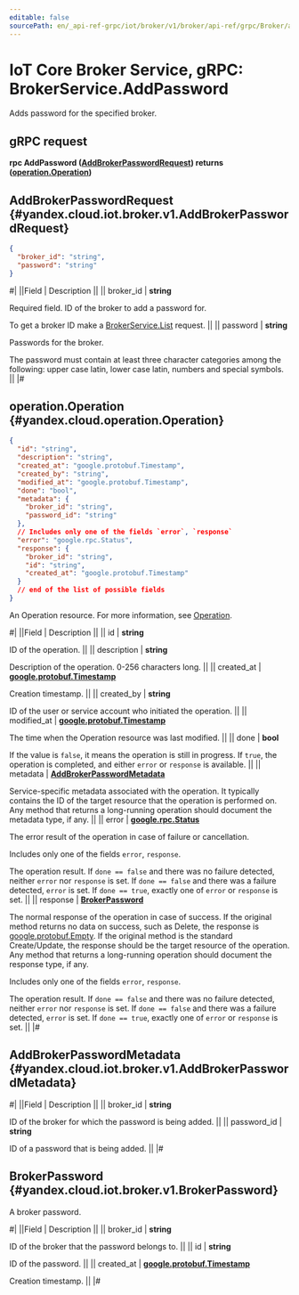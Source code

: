 ```yaml
---
editable: false
sourcePath: en/_api-ref-grpc/iot/broker/v1/broker/api-ref/grpc/Broker/addPassword.md
---
```


# IoT Core Broker Service, gRPC: BrokerService.AddPassword

Adds password for the specified broker.

## gRPC request

**rpc AddPassword ([AddBrokerPasswordRequest](#yandex.cloud.iot.broker.v1.AddBrokerPasswordRequest)) returns ([operation.Operation](#yandex.cloud.operation.Operation))**

## AddBrokerPasswordRequest {#yandex.cloud.iot.broker.v1.AddBrokerPasswordRequest}

```json
{
  "broker_id": "string",
  "password": "string"
}
```

#|
||Field | Description ||
|| broker_id | **string**

Required field. ID of the broker to add a password for.

To get a broker ID make a [BrokerService.List](/docs/iot-core/broker/api-ref/grpc/Broker/list#List) request. ||
|| password | **string**

Passwords for the broker.

The password must contain at least three character categories among the following: upper case latin, lower case latin, numbers and special symbols. ||
|#

## operation.Operation {#yandex.cloud.operation.Operation}

```json
{
  "id": "string",
  "description": "string",
  "created_at": "google.protobuf.Timestamp",
  "created_by": "string",
  "modified_at": "google.protobuf.Timestamp",
  "done": "bool",
  "metadata": {
    "broker_id": "string",
    "password_id": "string"
  },
  // Includes only one of the fields `error`, `response`
  "error": "google.rpc.Status",
  "response": {
    "broker_id": "string",
    "id": "string",
    "created_at": "google.protobuf.Timestamp"
  }
  // end of the list of possible fields
}
```

An Operation resource. For more information, see [Operation](/docs/api-design-guide/concepts/operation).

#|
||Field | Description ||
|| id | **string**

ID of the operation. ||
|| description | **string**

Description of the operation. 0-256 characters long. ||
|| created_at | **[google.protobuf.Timestamp](https://developers.google.com/protocol-buffers/docs/reference/google.protobuf#timestamp)**

Creation timestamp. ||
|| created_by | **string**

ID of the user or service account who initiated the operation. ||
|| modified_at | **[google.protobuf.Timestamp](https://developers.google.com/protocol-buffers/docs/reference/google.protobuf#timestamp)**

The time when the Operation resource was last modified. ||
|| done | **bool**

If the value is `false`, it means the operation is still in progress.
If `true`, the operation is completed, and either `error` or `response` is available. ||
|| metadata | **[AddBrokerPasswordMetadata](#yandex.cloud.iot.broker.v1.AddBrokerPasswordMetadata)**

Service-specific metadata associated with the operation.
It typically contains the ID of the target resource that the operation is performed on.
Any method that returns a long-running operation should document the metadata type, if any. ||
|| error | **[google.rpc.Status](https://cloud.google.com/tasks/docs/reference/rpc/google.rpc#status)**

The error result of the operation in case of failure or cancellation.

Includes only one of the fields `error`, `response`.

The operation result.
If `done == false` and there was no failure detected, neither `error` nor `response` is set.
If `done == false` and there was a failure detected, `error` is set.
If `done == true`, exactly one of `error` or `response` is set. ||
|| response | **[BrokerPassword](#yandex.cloud.iot.broker.v1.BrokerPassword)**

The normal response of the operation in case of success.
If the original method returns no data on success, such as Delete,
the response is [google.protobuf.Empty](https://developers.google.com/protocol-buffers/docs/reference/google.protobuf#google.protobuf.Empty).
If the original method is the standard Create/Update,
the response should be the target resource of the operation.
Any method that returns a long-running operation should document the response type, if any.

Includes only one of the fields `error`, `response`.

The operation result.
If `done == false` and there was no failure detected, neither `error` nor `response` is set.
If `done == false` and there was a failure detected, `error` is set.
If `done == true`, exactly one of `error` or `response` is set. ||
|#

## AddBrokerPasswordMetadata {#yandex.cloud.iot.broker.v1.AddBrokerPasswordMetadata}

#|
||Field | Description ||
|| broker_id | **string**

ID of the broker for which the password is being added. ||
|| password_id | **string**

ID of a password that is being added. ||
|#

## BrokerPassword {#yandex.cloud.iot.broker.v1.BrokerPassword}

A broker password.

#|
||Field | Description ||
|| broker_id | **string**

ID of the broker that the password belongs to. ||
|| id | **string**

ID of the password. ||
|| created_at | **[google.protobuf.Timestamp](https://developers.google.com/protocol-buffers/docs/reference/google.protobuf#timestamp)**

Creation timestamp. ||
|#